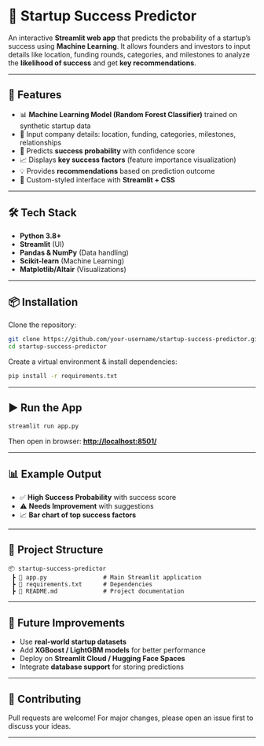 

# 🚀 Startup Success Predictor

An interactive **Streamlit web app** that predicts the probability of a startup’s success using **Machine Learning**.
It allows founders and investors to input details like location, funding rounds, categories, and milestones to analyze the **likelihood of success** and get **key recommendations**.

---

## 🌟 Features

* 📊 **Machine Learning Model (Random Forest Classifier)** trained on synthetic startup data
* 🏢 Input company details: location, funding, categories, milestones, relationships
* 🔮 Predicts **success probability** with confidence score
* 📈 Displays **key success factors** (feature importance visualization)
* 💡 Provides **recommendations** based on prediction outcome
* 🎨 Custom-styled interface with **Streamlit + CSS**

---

## 🛠️ Tech Stack

* **Python 3.8+**
* **Streamlit** (UI)
* **Pandas & NumPy** (Data handling)
* **Scikit-learn** (Machine Learning)
* **Matplotlib/Altair** (Visualizations)

---

## 📦 Installation

Clone the repository:

```bash
git clone https://github.com/your-username/startup-success-predictor.git
cd startup-success-predictor
```

Create a virtual environment & install dependencies:

```bash
pip install -r requirements.txt
```

---

## ▶️ Run the App

```bash
streamlit run app.py
```

Then open in browser: **[http://localhost:8501/](http://localhost:8501/)**

---

## 📊 Example Output

* ✅ **High Success Probability** with success score
* ⚠️ **Needs Improvement** with suggestions
* 📈 **Bar chart of top success factors**

---

## 📂 Project Structure

```
📦 startup-success-predictor
 ┣ 📜 app.py                # Main Streamlit application
 ┣ 📜 requirements.txt      # Dependencies
 ┣ 📜 README.md             # Project documentation
```

---

## 🚀 Future Improvements

* Use **real-world startup datasets**
* Add **XGBoost / LightGBM models** for better performance
* Deploy on **Streamlit Cloud / Hugging Face Spaces**
* Integrate **database support** for storing predictions

---

## 🤝 Contributing

Pull requests are welcome! For major changes, please open an issue first to discuss your ideas.

---

